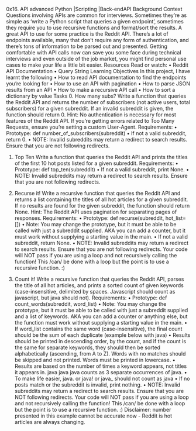 0x16. API advanced
Python                                                               |Scripting                                                         |Back-endAPI
Background Context
Questions involving APIs are common for interviews. Sometimes they’re as simple as ‘write a Python script that queries a given endpoint’, sometimes they require you to use recursive functions and format/sort the results.
A great API to use for some practice is the Reddit API. There’s a lot of endpoints available, many that don’t require any form of authentication, and there’s tons of information to be parsed out and presented. Getting comfortable with API calls now can save you some face during technical interviews and even outside of the job market, you might find personal use cases to make your life a little bit easier.
Resources
Read or watch:
•	Reddit API Documentation
•	Query String
Learning Objectives
In this project, I have learnt the following
•	How to read API documentation to find the endpoints you’re looking for
•	How to use an API with pagination
•	How to parse JSON results from an API
•	How to make a recursive API call
•	How to sort a dictionary by value
Tasks
0. How many subs?
Write a function that queries the Reddit API and returns the number of subscribers (not active users, total subscribers) for a given subreddit. If an invalid subreddit is given, the function should return 0.
Hint: No authentication is necessary for most features of the Reddit API. If you’re getting errors related to Too Many Requests, ensure you’re setting a custom User-Agent.
Requirements:
•	Prototype: def number_of_subscribers(subreddit)
•	If not a valid subreddit, return 0.
•	NOTE: Invalid subreddits may return a redirect to search results. Ensure that you are not following redirects.



1. Top Ten
Write a function that queries the Reddit API and prints the titles of the first 10 hot posts listed for a given subreddit.
Requirements:
•	Prototype: def top_ten(subreddit)
•	If not a valid subreddit, print None.
•	NOTE: Invalid subreddits may return a redirect to search results. Ensure that you are not following redirects.


2. Recurse it!
Write a recursive function that queries the Reddit API and returns a list containing the titles of all hot articles for a given subreddit. If no results are found for the given subreddit, the function should return None.
Hint: The Reddit API uses pagination for separating pages of responses.
Requirements:
•	Prototype: def recurse(subreddit, hot_list=[])
•	Note: You may change the prototype, but it must be able to be called with just a subreddit supplied. AKA you can add a counter, but it must work without supplying a starting value in the main.
•	If not a valid subreddit, return None.
•	NOTE: Invalid subreddits may return a redirect to search results. Ensure that you are not following redirects.
Your code will NOT pass if you are using a loop and not recursively calling the function! This /can/ be done with a loop but the point is to use a recursive function. :)



3. Count it!
Write a recursive function that queries the Reddit API, parses the title of all hot articles, and prints a sorted count of given keywords (case-insensitive, delimited by spaces. Javascript should count as javascript, but java should not).
Requirements:
•	Prototype: def count_words(subreddit, word_list)
•	Note: You may change the prototype, but it must be able to be called with just a subreddit supplied and a list of keywords. AKA you can add a counter or anything else, but the function must work without supplying a starting value in the main.
•	If word_list contains the same word (case-insensitive), the final count should be the sum of each duplicate (example below with java)
•	Results should be printed in descending order, by the count, and if the count is the same for separate keywords, they should then be sorted alphabetically (ascending, from A to Z). Words with no matches should be skipped and not printed. Words must be printed in lowercase.
•	Results are based on the number of times a keyword appears, not titles it appears in. java java java counts as 3 separate occurrences of java.
•	To make life easier, java. or java! or java_ should not count as java
•	If no posts match or the subreddit is invalid, print nothing.
•	NOTE: Invalid subreddits may return a redirect to search results. Ensure that you are NOT following redirects.
Your code will NOT pass if you are using a loop and not recursively calling the function! This /can/ be done with a loop but the point is to use a recursive function. :)
Disclaimer: number presented in this example cannot be accurate now - Reddit is hot articles are always changing.


